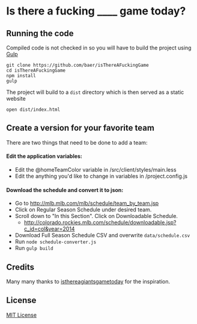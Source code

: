 # Is there a fucking ____ game today?

## Running the code

Compiled code is not checked in so you will have to build the project using [Gulp](http://gulpjs.com/)

```
git clone https://github.com/baer/isThereAFuckingGame
cd isThereAFuckingGame
npm install
gulp
```

The project will build to a `dist` directory which is then served as a static website
```
open dist/index.html
```

## Create a version for your favorite team

There are two things that need to be done to add a team:

#### Edit the application variables:
- Edit the @homeTeamColor variable in <project>/src/client/styles/main.less
- Edit the anything you'd like to change in variables in <project>/project.config.js

#### Download the schedule and convert it to json:
- Go to http://mlb.mlb.com/mlb/schedule/team_by_team.jsp
- Click on Regular Season Schedule under desired team.
- Scroll down to "In this Section". Click on Downloadable Schedule.
  - http://colorado.rockies.mlb.com/schedule/downloadable.jsp?c_id=col&year=2014
- Download Full Season Schedule CSV and overwrite `data/schedule.csv`
- Run `node schedule-converter.js`
- Run `gulp build`

## Credits
Many many thanks to [isthereagiantsgametoday](https://github.com/lforrest/isthereagiantsgametoday) for the inspiration.

## License

[MIT License](http://opensource.org/licenses/MIT)
